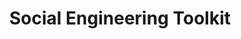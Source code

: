 ---
title: "Social Engineering Toolkit"
description: "Learn how to use the Social Engineering Toolkit for social engineering attacks and penetration testing."
icon: "code"
draft: false
---